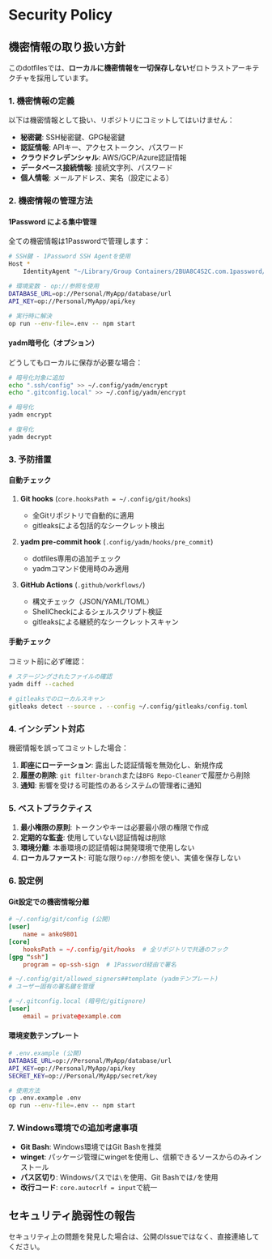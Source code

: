 # Security Policy

## 機密情報の取り扱い方針

このdotfilesでは、**ローカルに機密情報を一切保存しない**ゼロトラストアーキテクチャを採用しています。

### 1. 機密情報の定義

以下は機密情報として扱い、リポジトリにコミットしてはいけません：

- **秘密鍵**: SSH秘密鍵、GPG秘密鍵
- **認証情報**: APIキー、アクセストークン、パスワード
- **クラウドクレデンシャル**: AWS/GCP/Azure認証情報
- **データベース接続情報**: 接続文字列、パスワード
- **個人情報**: メールアドレス、実名（設定による）

### 2. 機密情報の管理方法

#### 1Password による集中管理

全ての機密情報は1Passwordで管理します：

```bash
# SSH鍵 - 1Password SSH Agentを使用
Host *
    IdentityAgent "~/Library/Group Containers/2BUA8C4S2C.com.1password/t/agent.sock"

# 環境変数 - op://参照を使用
DATABASE_URL=op://Personal/MyApp/database/url
API_KEY=op://Personal/MyApp/api/key

# 実行時に解決
op run --env-file=.env -- npm start
```

#### yadm暗号化（オプション）

どうしてもローカルに保存が必要な場合：

```bash
# 暗号化対象に追加
echo ".ssh/config" >> ~/.config/yadm/encrypt
echo ".gitconfig.local" >> ~/.config/yadm/encrypt

# 暗号化
yadm encrypt

# 復号化
yadm decrypt
```

### 3. 予防措置

#### 自動チェック

1. **Git hooks** (`core.hooksPath = ~/.config/git/hooks`)
   - 全Gitリポジトリで自動的に適用
   - gitleaksによる包括的なシークレット検出

2. **yadm pre-commit hook** (`.config/yadm/hooks/pre_commit`)
   - dotfiles専用の追加チェック
   - yadmコマンド使用時のみ適用

3. **GitHub Actions** (`.github/workflows/`)
   - 構文チェック（JSON/YAML/TOML）
   - ShellCheckによるシェルスクリプト検証
   - gitleaksによる継続的なシークレットスキャン

#### 手動チェック

コミット前に必ず確認：

```bash
# ステージングされたファイルの確認
yadm diff --cached

# gitleaksでのローカルスキャン
gitleaks detect --source . --config ~/.config/gitleaks/config.toml
```

### 4. インシデント対応

機密情報を誤ってコミットした場合：

1. **即座にローテーション**: 露出した認証情報を無効化し、新規作成
2. **履歴の削除**: `git filter-branch`または`BFG Repo-Cleaner`で履歴から削除
3. **通知**: 影響を受ける可能性のあるシステムの管理者に通知

### 5. ベストプラクティス

1. **最小権限の原則**: トークンやキーは必要最小限の権限で作成
2. **定期的な監査**: 使用していない認証情報は削除
3. **環境分離**: 本番環境の認証情報は開発環境で使用しない
4. **ローカルファースト**: 可能な限り`op://`参照を使い、実値を保存しない

### 6. 設定例

#### Git設定での機密情報分離

```toml
# ~/.config/git/config (公開)
[user]
    name = anko9801
[core]
    hooksPath = ~/.config/git/hooks  # 全リポジトリで共通のフック
[gpg "ssh"]
    program = op-ssh-sign  # 1Password経由で署名

# ~/.config/git/allowed_signers##template (yadmテンプレート)
# ユーザー固有の署名鍵を管理

# ~/.gitconfig.local (暗号化/gitignore)
[user]
    email = private@example.com
```

#### 環境変数テンプレート

```bash
# .env.example (公開)
DATABASE_URL=op://Personal/MyApp/database/url
API_KEY=op://Personal/MyApp/api/key
SECRET_KEY=op://Personal/MyApp/secret/key

# 使用方法
cp .env.example .env
op run --env-file=.env -- npm start
```

### 7. Windows環境での追加考慮事項

- **Git Bash**: Windows環境ではGit Bashを推奨
- **winget**: パッケージ管理にwingetを使用し、信頼できるソースからのみインストール
- **パス区切り**: Windowsパスでは`\`を使用、Git Bashでは`/`を使用
- **改行コード**: `core.autocrlf = input`で統一

## セキュリティ脆弱性の報告

セキュリティ上の問題を発見した場合は、公開のIssueではなく、直接連絡してください。